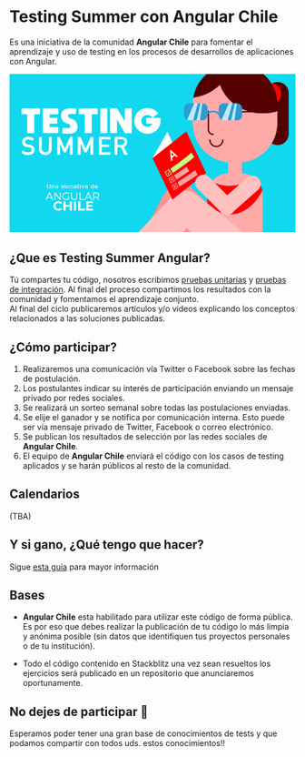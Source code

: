 # Testing Summer con Angular Chile
Es una iniciativa de la comunidad **Angular Chile** para fomentar el aprendizaje y uso de testing en los procesos de desarrollos de aplicaciones con Angular.

![portada](/docs/portada.jpg)

## ¿Que es Testing Summer Angular?
Tú compartes tu código, nosotros escribimos [pruebas unitarias](https://es.wikipedia.org/wiki/Prueba_unitaria) y [pruebas de integración](https://es.wikipedia.org/wiki/Prueba_de_integraci%C3%B3n). Al final del proceso compartimos los resultados con la comunidad y fomentamos el aprendizaje conjunto.  
Al final del ciclo publicaremos artículos y/o videos explicando los conceptos relacionados a las soluciones publicadas.

## ¿Cómo participar?
1. Realizaremos una comunicación vía Twitter o Facebook sobre las fechas de postulación.
2. Los postulantes indicar su interés de participación enviando un mensaje privado por redes sociales.
3. Se realizará un sorteo semanal sobre todas las postulaciones enviadas.
4. Se elije el ganador y se notifica por comunicación interna. Esto puede ser vía mensaje privado de Twitter, Facebook o correo electrónico.
5. Se publican los resultados de selección por las redes sociales de **Angular Chile**.
6. El equipo de **Angular Chile** enviará el código con los casos de testing aplicados y se harán públicos al resto de la comunidad.

## Calendarios
(TBA)

## Y si gano, ¿Qué tengo que hacer?
Sigue [esta guía](/PASOS.md) para mayor información

## Bases
* **Angular Chile** esta habilitado para utilizar este código de forma pública. Es por eso que debes realizar la publicación  de tu código lo más limpia y anónima posible (sin datos que identifiquen tus proyectos personales o de tu institución).

* Todo el código contenido en Stackblitz una vez sean resueltos los ejercicios será publicado en un repositorio que anunciaremos oportunamente.

## No dejes de participar :tada:
Esperamos poder tener una gran base de conocimientos de tests y que podamos compartir con todos uds. estos conocimientos!!